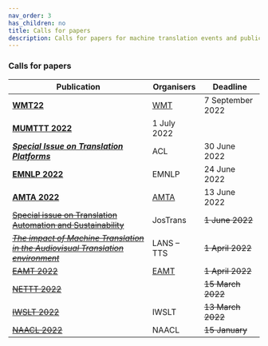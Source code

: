 ```yaml
---
nav_order: 3
has_children: no
title: Calls for papers
description: Calls for papers for machine translation events and publications
---
```


### Calls for papers

| Publication | Organisers | Deadline |
| --- | --- | --- |
| [**WMT22**](/events/wmt22.md) | [WMT](/../events/wmt.md) | 7 September 2022 |
| [**MUMTTT 2022**](/events/mumttt2022.md) | 1 July 2022 |
| [***Special Issue on Translation Platforms***](https://www.aclweb.org/portal/content/special-issue-translation-platforms) | ACL | 30 June 2022 |
| [**EMNLP 2022**](https://2022.emnlp.org/calls/papers/Overview) | EMNLP | 24 June 2022 |
| [**AMTA 2022**](/events/amta2022.md) | [AMTA](../associations/amta.md) | 13 June 2022 |
| [~~Special issue on Translation Automation and Sustainability~~](https://jostrans.org/2b.3%20Jostrans%20SI%2041.pdf) | JosTrans | ~~1 June 2022~~ |
| [~~*The impact of Machine Translation in the Audiovisual Translation environment*~~](https://lans-tts.uantwerpen.be/index.php/LANS-TTS/announcement/view/21) | LANS – TTS | ~~1 April 2022~~ |
| [~~EAMT 2022~~](/events/eamt2022.md) | [EAMT](../associations/eamt.md) | ~~1 April 2022~~ |
| [~~NETTT 2022~~](/events/nettt2022.md) | | ~~15 March 2022~~ |
| [~~IWSLT 2022~~](/events/iwslt2022.md) | IWSLT | ~~13 March 2022~~ |
| [~~NAACL 2022~~](https://2022.naacl.org/calls/papers/#paper-submission-details) | NAACL | ~~15 January~~ |
